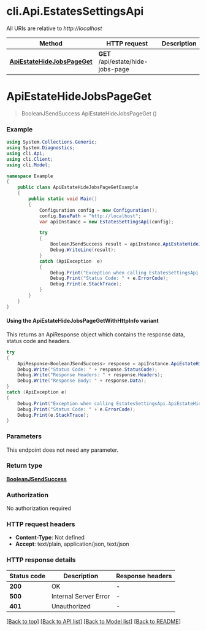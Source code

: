 # cli.Api.EstatesSettingsApi

All URIs are relative to *http://localhost*

| Method | HTTP request | Description |
|--------|--------------|-------------|
| [**ApiEstateHideJobsPageGet**](EstatesSettingsApi.md#apiestatehidejobspageget) | **GET** /api/estate/hide-jobs-page |  |

<a id="apiestatehidejobspageget"></a>
# **ApiEstateHideJobsPageGet**
> BooleanJSendSuccess ApiEstateHideJobsPageGet ()



### Example
```csharp
using System.Collections.Generic;
using System.Diagnostics;
using cli.Api;
using cli.Client;
using cli.Model;

namespace Example
{
    public class ApiEstateHideJobsPageGetExample
    {
        public static void Main()
        {
            Configuration config = new Configuration();
            config.BasePath = "http://localhost";
            var apiInstance = new EstatesSettingsApi(config);

            try
            {
                BooleanJSendSuccess result = apiInstance.ApiEstateHideJobsPageGet();
                Debug.WriteLine(result);
            }
            catch (ApiException  e)
            {
                Debug.Print("Exception when calling EstatesSettingsApi.ApiEstateHideJobsPageGet: " + e.Message);
                Debug.Print("Status Code: " + e.ErrorCode);
                Debug.Print(e.StackTrace);
            }
        }
    }
}
```

#### Using the ApiEstateHideJobsPageGetWithHttpInfo variant
This returns an ApiResponse object which contains the response data, status code and headers.

```csharp
try
{
    ApiResponse<BooleanJSendSuccess> response = apiInstance.ApiEstateHideJobsPageGetWithHttpInfo();
    Debug.Write("Status Code: " + response.StatusCode);
    Debug.Write("Response Headers: " + response.Headers);
    Debug.Write("Response Body: " + response.Data);
}
catch (ApiException e)
{
    Debug.Print("Exception when calling EstatesSettingsApi.ApiEstateHideJobsPageGetWithHttpInfo: " + e.Message);
    Debug.Print("Status Code: " + e.ErrorCode);
    Debug.Print(e.StackTrace);
}
```

### Parameters
This endpoint does not need any parameter.
### Return type

[**BooleanJSendSuccess**](BooleanJSendSuccess.md)

### Authorization

No authorization required

### HTTP request headers

 - **Content-Type**: Not defined
 - **Accept**: text/plain, application/json, text/json


### HTTP response details
| Status code | Description | Response headers |
|-------------|-------------|------------------|
| **200** | OK |  -  |
| **500** | Internal Server Error |  -  |
| **401** | Unauthorized |  -  |

[[Back to top]](#) [[Back to API list]](../README.md#documentation-for-api-endpoints) [[Back to Model list]](../README.md#documentation-for-models) [[Back to README]](../README.md)


